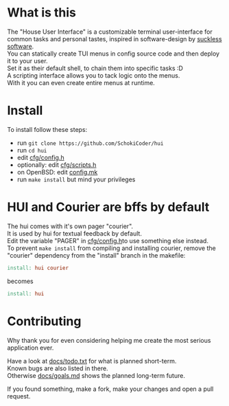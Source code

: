 # What is this

The "House User Interface" is a customizable terminal user-interface for common
tasks and personal tastes, inspired in software-design by
[suckless software](http://suckless.org).  
You can statically create TUI menus in config source code and then deploy it to
your user.  
Set it as their default shell, to chain them into specific tasks :D  
A scripting interface allows you to tack logic onto the menus.  
With it you can even create entire menus at runtime.  

# Install

To install follow these steps:

- run `git clone https://github.com/SchokiCoder/hui`
- run `cd hui`
- edit [cfg/config.h](https://github.com/SchokiCoder/hui/blob/main/cfg/config.h)
- optionally: edit
  [cfg/scripts.h](https://github.com/SchokiCoder/hui/blob/main/cfg/scripts.h)
- on OpenBSD: edit
  [config.mk](https://github.com/SchokiCoder/hui/blob/main/config.mk)
- run `make install` but mind your privileges

# HUI and Courier are bffs by default

The hui comes with it's own pager "courier".  
It is used by hui for textual feedback by default.  
Edit the variable "PAGER" in
[cfg/config.h](https://github.com/SchokiCoder/hui/blob/main/cfg/config.h)to use
something else instead.  
To prevent `make install` from compiling and installing courier, remove the
"courier" dependency from the "install" branch in the makefile:  

```Makefile
install: hui courier
```

becomes  

```Makefile
install: hui
```

# Contributing

Why thank you for even considering helping me create the most serious
application ever.  
  
Have a look at
[docs/todo.txt](https://github.com/SchokiCoder/hui/blob/main/docs/todo.txt) for
what is planned short-term.  
Known bugs are also listed in there.  
Otherwise
[docs/goals.md](https://github.com/SchokiCoder/hui/blob/main/docs/goals.md)
shows the planned long-term future.  
  
If you found something, make a fork, make your changes and open a pull request.  
